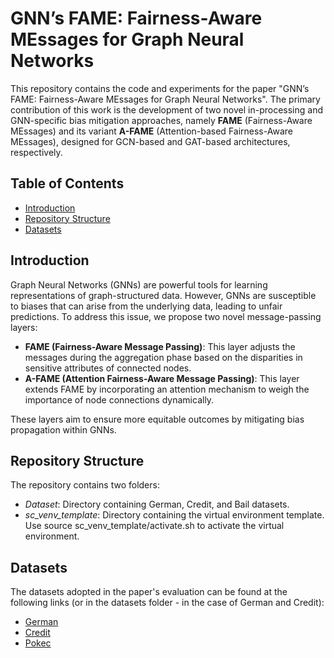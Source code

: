 # GNN’s FAME: Fairness-Aware MEssages for Graph Neural Networks

This repository contains the code and experiments for the paper "GNN’s FAME: Fairness-Aware MEssages for Graph Neural Networks".
The primary contribution of this work is the development of two novel in-processing and GNN-specific bias mitigation approaches, namely **FAME** (Fairness-Aware MEssages) and its variant **A-FAME** (Attention-based Fairness-Aware MEssages), designed for GCN-based and GAT-based architectures, respectively.

## Table of Contents
- [Introduction](#introduction)
- [Repository Structure](#repository-structure)
- [Datasets](#datasets)

## Introduction

Graph Neural Networks (GNNs) are powerful tools for learning representations of graph-structured data. However, GNNs are susceptible to biases that can arise from the underlying data, leading to unfair predictions. To address this issue, we propose two novel message-passing layers:

- **FAME (Fairness-Aware Message Passing)**: This layer adjusts the messages during the aggregation phase based on the disparities in sensitive attributes of connected nodes.
- **A-FAME (Attention Fairness-Aware Message Passing)**: This layer extends FAME by incorporating an attention mechanism to weigh the importance of node connections dynamically.

These layers aim to ensure more equitable outcomes by mitigating bias propagation within GNNs.

## Repository Structure
The repository contains two folders:
* *Dataset*: Directory containing German, Credit, and Bail datasets.
* *sc_venv_template*: Directory containing the virtual environment template. Use source sc_venv_template/activate.sh to activate the virtual environment.

## Datasets
The datasets adopted in the paper's evaluation can be found at the following links (or in the datasets folder - in the case of German and Credit):
- [German](https://archive.ics.uci.edu/dataset/144/statlog+german+credit+data)
- [Credit](https://archive.ics.uci.edu/dataset/350/default+of+credit+card+clients)
- [Pokec](https://snap.stanford.edu/data/soc-Pokec.html)
